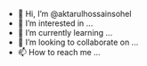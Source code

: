 - 👋 Hi, I’m @aktarulhossainsohel
- 👀 I’m interested in ...
- 🌱 I’m currently learning ...
- 💞️ I’m looking to collaborate on ...
- 📫 How to reach me ...

<!---
aktarulhossainsohel/aktarulhossainsohel is a ✨ special ✨ repository because its `README.md` (this file) appears on your GitHub profile.
You can click the Preview link to take a look at your changes.
--->
